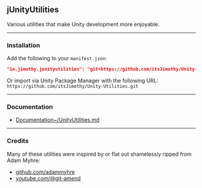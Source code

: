 ## jUnityUtilities

Various utilities that make Unity development more enjoyable.

---

### Installation

Add the following to your `manifest.json`:
```json
"io.jimothy.junityutilities": "git+https://github.com/itsJimothy/Unity-Utilities.git"
```

Or import via Unity Package Manager with the following URL:
`https://github.com/itsJimothy/Unity-Utilities.git`

---

### Documentation

- [Documentation~/UnityUtilities.md](Documentation~/UnityUtilities.md)

---

### Credits

Many of these utilities were inspired by or flat out shamelessly ripped from Adam Myhre:
- [github.com/adammyhre](https://github.com/adammyhre)
- [youtube.com/@git-amend](https://www.youtube.com/@git-amend)